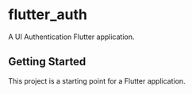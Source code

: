 # flutter_auth

A UI Authentication Flutter application.

## Getting Started

This project is a starting point for a Flutter application.

